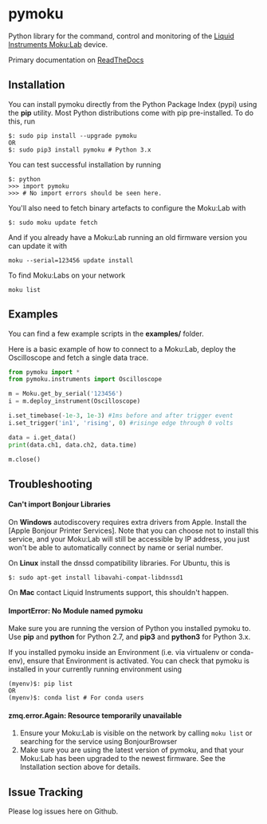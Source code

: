 # pymoku

Python library for the command, control and monitoring of the [Liquid Instruments Moku:Lab](http://www.liquidinstruments.com) device.

Primary documentation on [ReadTheDocs](http://pymoku.readthedocs.org)

## Installation
You can install pymoku directly from the Python Package Index (pypi) using the **pip** utility. Most Python distributions come with pip pre-installed. To do this, run

    $: sudo pip install --upgrade pymoku
    OR
    $: sudo pip3 install pymoku # Python 3.x
    
You can test successful installation by running

    $: python
    >>> import pymoku
    >>> # No import errors should be seen here.

You'll also need to fetch binary artefacts to configure the Moku:Lab with

    $: sudo moku update fetch

And if you already have a Moku:Lab running an old firmware version you can update it with

    moku --serial=123456 update install

To find Moku:Labs on your network

    moku list

## Examples
You can find a few example scripts in the **examples/** folder.

Here is a basic example of how to connect to a Moku:Lab, deploy the Oscilloscope and fetch a single data trace.

```python
from pymoku import *
from pymoku.instruments import Oscilloscope

m = Moku.get_by_serial('123456')
i = m.deploy_instrument(Oscilloscope)

i.set_timebase(-1e-3, 1e-3) #1ms before and after trigger event
i.set_trigger('in1', 'rising', 0) #risinge edge through 0 volts

data = i.get_data()
print(data.ch1, data.ch2, data.time)

m.close()
```
## Troubleshooting
#### Can't import Bonjour Libraries
On **Windows** autodiscovery requires extra drivers from Apple. Install the [Apple Bonjour Printer Services]. Note that you can choose not to install this service, and your Moku:Lab will still be accessible by IP address, you just won't be able to automatically connect by name or serial number.

On **Linux** install the dnssd compatibility libraries. For Ubuntu, this is

    $: sudo apt-get install libavahi-compat-libdnssd1
    
On **Mac** contact Liquid Instruments support, this shouldn't happen.

#### ImportError: No Module named pymoku
Make sure you are running the version of Python you installed pymoku to. Use **pip** and **python** for Python 2.7, and **pip3** and **python3** for Python 3.x.

If you installed pymoku inside an Environment (i.e. via virtualenv or conda-env), ensure that Environment is activated. You can check that pymoku is installed in your currently running environment using

    (myenv)$: pip list
    OR
    (myenv)$: conda list # For conda users
    
#### zmq.error.Again: Resource temporarily unavailable
1. Ensure your Moku:Lab is visible on the network by calling `moku list` or searching for the service using BonjourBrowser
2. Make sure you are using the latest version of pymoku, and that your Moku:Lab has been upgraded to the newest firmware. See the Installation section above for details.


## Issue Tracking
Please log issues here on Github.